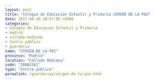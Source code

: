 ```yaml
---
layout: post
title: "Colegio de Educación Infantil y Primaria VIRGEN DE LA PAZ"
date: 2017-09-20 20:57:05 +0200
categories:
- Colegio de Educación Infantil y Primaria
- madrid
- collado-mediano
- Centro público
- guarderia
name: "VIRGEN DE LA PAZ"
province: "Madrid"
location: "Collado Mediano"
code: "28002361"
type: "Centro público"
permalink: /guarderias/virgen-de-la-paz.html
---
```

